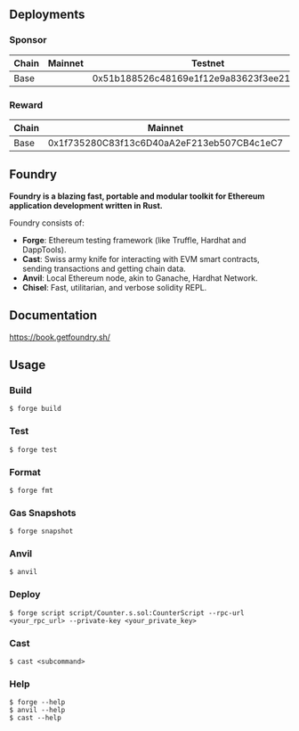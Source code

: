 ## Deployments

### Sponsor
| Chain | Mainnet | Testnet                                     |
|-------|---------|---------------------------------------------|
| Base  |         | 0x51b188526c48169e1f12e9a83623f3ee215a740b  |

### Reward
| Chain | Mainnet                                    | Testnet                                     |
|-------|--------------------------------------------|---------------------------------------------|
| Base  | 0x1f735280C83f13c6D40aA2eF213eb507CB4c1eC7 | 0x6b08093d7c1f3c216e830a01b793461764df92b4  |

## Foundry

**Foundry is a blazing fast, portable and modular toolkit for Ethereum application development written in Rust.**

Foundry consists of:

-   **Forge**: Ethereum testing framework (like Truffle, Hardhat and DappTools).
-   **Cast**: Swiss army knife for interacting with EVM smart contracts, sending transactions and getting chain data.
-   **Anvil**: Local Ethereum node, akin to Ganache, Hardhat Network.
-   **Chisel**: Fast, utilitarian, and verbose solidity REPL.

## Documentation

https://book.getfoundry.sh/

## Usage

### Build

```shell
$ forge build
```

### Test

```shell
$ forge test
```

### Format

```shell
$ forge fmt
```

### Gas Snapshots

```shell
$ forge snapshot
```

### Anvil

```shell
$ anvil
```

### Deploy

```shell
$ forge script script/Counter.s.sol:CounterScript --rpc-url <your_rpc_url> --private-key <your_private_key>
```

### Cast

```shell
$ cast <subcommand>
```

### Help

```shell
$ forge --help
$ anvil --help
$ cast --help
```
